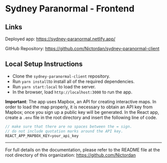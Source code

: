 # Sydney Paranormal - Frontend

## Links

Deployed app: https://sydney-paranormal.netlify.app/

GitHub Repository: https://github.com/Nictordan/sydney-paranormal-client

## Local Setup Instructions

- Clone the `sydney-paranormal-client` repository.
- Run `yarn install`to install all of the required dependencies.
- Run `yarn start:local` to load the server.
- In the browser, load `http://localhost:3000` to run the app.

**Important**: The app uses Mapbox, an API for creating interactive maps. In order to load the map properly, it is necessary to obtain an API key from Mapbox; once you sign up a public key will be generated. In the React app, create a `.env` file in the root directory and insert the following line of code. 

```javascript
// make sure that there are no spaces between the = sign.
// do not include quotation marks around the API key.
REACT_APP_MAPBOX_KEY=your_api_key
```
---
For full details on the documentation, please refer to the README file at the root directory of this organization:
https://github.com/Nictordan
